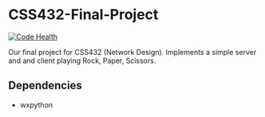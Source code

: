 CSS432-Final-Project
====================

[![Code Health](https://landscape.io/github/thefinn93/CSS432-Final-Project/master/landscape.png)](https://landscape.io/github/thefinn93/CSS432-Final-Project/master)


Our final project for CSS432 (Network Design). Implements a simple server and
and client playing Rock, Paper, Scissors.

Dependencies
--------------------

* wxpython
